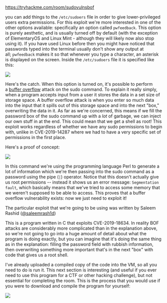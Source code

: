 https://tryhackme.com/room/sudovulnsbof


you can add things to the `/etc/sudoers` file in order to give lower-privileged users extra permissions. For this exploit we're more interested in one of the other options available: specifically an option called `pwfeedback`. This option is purely aesthetic, and is usually turned off by default (with the exception of ElementaryOS and Linux Mint - although they will likely now also stop using it). If you have used Linux before then you might have noticed that passwords typed into the terminal usually don't show any output at all; `pwfeedback` makes it so that whenever you type a character, an asterisk is displayed on the screen. Inside the `/etc/sudoers` file it is specified like this:

![](https://muirlandoracle.co.uk/wp-content/uploads/2020/02/pwfeedback-demo.png)

Here's the catch. When this option is turned on, it's possible to perform a [buffer overflow](https://tryhackme.com/room/bof1) attack on the sudo command. To explain it really simply, when a program accepts input from a user it stores the data in a set size of storage space. A buffer overflow attack is when you enter so much data into the input that it spills out of this storage space and into the next "box," overwriting the data in it. As far as we're concerned, this means if we fill the password box of the sudo command up with a _lot_ of garbage, we can inject our own stuff in at the end. This could mean that we get a shell as root! This exploit works regardless of whether we have any sudo permissions to begin with, unlike in CVE-2019-14287 where we had to have a very specific set of permissions in the first place.

Here's a proof of concept:

![](https://muirlandoracle.co.uk/wp-content/uploads/2020/02/capture-1.png)


In this command we're using the programming language Perl to generate a lot of information which we're then passing into the sudo command as a password using the pipe (`|`) operator. Notice that this doesn't actually give us root permissions -- instead it shows us an error message: `Segmentation fault`, which basically means that we've tried to access some memory that we weren't supposed to be able to access. This proves that a buffer overflow vulnerability exists: now we just need to exploit it!

The particular exploit that we're going to be using was written by Saleem Rashid ([@saleemrash1d](https://twitter.com/saleemrash1d))

This is a program written in C that exploits CVE-2019-18634. In reality BOF attacks are considerably more complicated than in the explanation above, so we're not going to go into a huge amount of detail about what the program is doing exactly, but you can imagine that it's doing the same thing as in the explanation: filling the password field with rubbish information, then overwriting something more important that's in the next "box" with code that gives us a root shell.

I've already uploaded a compiled copy of the code into the VM, so all you need to do is run it. This next section is interesting (and useful if you ever need to use this program for a CTF or other hacking challenge), but not essential for completing the room. This is the process that you would use if you were to download and compile the program for yourself:

![](https://muirlandoracle.co.uk/wp-content/uploads/2020/02/Compiling-CVE-2019-18634.png)
